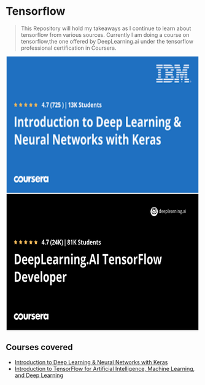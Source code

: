 # Tensorflow
> This Repository will hold my takeaways as I continue to learn about tensorflow from various sources. Currently I am doing a course on tensorflow,the one offered by DeepLearning.ai under the tensorflow professional certification in Coursera. 

<p align="center">
  <img src="./img/keras.png" width="500" height="355">
  <img src="./img/Deeplearning.jpeg" width="500" height="355">
</p>


## Courses covered
* [Introduction to Deep Learning & Neural Networks with Keras](https://www.coursera.org/learn/introduction-to-deep-learning-with-keras)
* [Introduction to TensorFlow for Artificial Intelligence, Machine Learning, and Deep Learning](https://www.coursera.org/learn/introduction-tensorflow)


